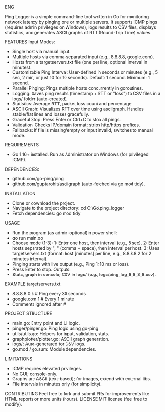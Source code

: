 ENG

Ping Logger is a simple command-line tool written in Go for monitoring network latency by pinging one or multiple servers. It supports ICMP pings (requires admin privileges on Windows), logs results to CSV files, displays statistics, and generates ASCII graphs of RTT (Round-Trip Time) values.

FEATURES
Input Modes:
- Single host via manual input.
- Multiple hosts via comma-separated input (e.g., 8.8.8.8, google.com).
- Hosts from a targetservers.txt file (one per line, optional interval in minutes).
- Customizable Ping Interval: User-defined in seconds or minutes (e.g., 5 sec, 2 min, or just 10 for 10 seconds). Default: 1 second. Minimum: 1 second.
- Parallel Pinging: Pings multiple hosts concurrently in goroutines.
- Logging: Saves ping results (timestamp + RTT or "loss") to CSV files in a logs/ folder (auto-created).
- Statistics: Average RTT, packet loss count and percentage.
- ASCII Graph: Visualizes RTT over time using asciigraph. Handles stable/flat lines and losses gracefully.
- Graceful Stop: Press Enter or Ctrl+C to stop all pings.
- Validation: Checks IP/domain format; strips http/https prefixes.
- Fallbacks: If file is missing/empty or input invalid, switches to manual mode.

REQUIREMENTS
- Go 1.16+ installed.
Run as Administrator on Windows (for privileged ICMP).

DEPENDENCIES:
- github.com/go-ping/ping
- github.com/guptarohit/asciigraph (auto-fetched via go mod tidy).

INSTALLATION
- Clone or download the project.
- Navigate to the project directory: cd C:\Go\ping_logger
- Fetch dependencies: go mod tidy

USAGE
- Run the program (as admin-optional)in power shell:
- go run main.go
- Choose mode (1-3):
1: Enter one host, then interval (e.g., 5 sec).
2: Enter hosts separated by ", " (comma + space), then interval per host.
3: Uses targetservers.txt (format: host [minutes] per line, e.g., 8.8.8.8 2 for 2 minutes interval).
- Pinging starts with live output (e.g., Ping 1: 10 ms or loss).
- Press Enter to stop.
Outputs:
- Stats, graph in console; CSV in logs/ (e.g., logs/ping_log_8_8_8_8.csv).

EXAMPLE targetservers.txt
- 8.8.8.8 0.5  # Ping every 30 seconds
- google.com 1 # Every 1 minute
- Comments ignored after #

PROJECT STRUCTURE
- main.go: Entry point and UI logic.
- pinger/pinger.go: Ping logic using go-ping.
- utils/utils.go: Helpers for input, validation, stats.
- graphplotter/plotter.go: ASCII graph generation.
- logs/: Auto-generated for CSV logs.
- go.mod / go.sum: Module dependencies.

LIMITATIONS
- ICMP requires elevated privileges.
- No GUI; console-only.
- Graphs are ASCII (text-based); for images, extend with external libs.
- File intervals in minutes only (for simplicity).

CONTRIBUTING
Feel free to fork and submit PRs for improvements like HTML reports or more units (hours).
LICENSE
MIT license (feel free to modify).
